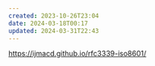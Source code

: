 ```yaml
---
created: 2023-10-26T23:04
date: 2024-03-18T00:17
updated: 2024-03-31T22:43
---
```

https://ijmacd.github.io/rfc3339-iso8601/